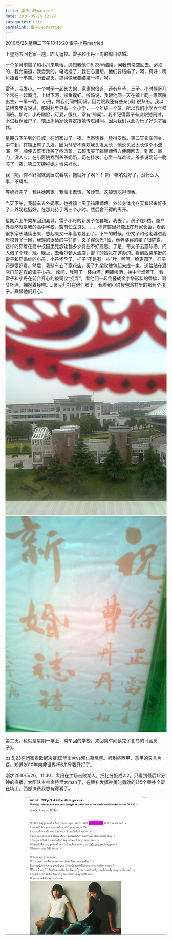 ```yaml
---
title: 雷子小丹married
date: 2010-05-26 12:29
categories: Life
permalink: 雷子小丹married
---
```


2010/‎5/‎25 星期二下午10:13:20
雷子小丹married

上星期五回老家一趟，昨天返校。雷子和小丹上周的周日结婚。

一个多月前雷子和小丹来电话，通知我他们5.23号结婚，问我有没空回去。必须的，我允诺道，我会到的。电话挂了，我在心里想，他们要结婚了，呵，真好！嘴角挂着一串笑。盼着那天，搞得像我要结婚一样，呵。

雷子，我发小。一个村子一起长大的，家离的很近，还有户子，丘子。小时候哥几个常在一起厮混，上树下河，捞鱼摸虾。听妈说，我跟他同一天在镇上同一家医院出生，一早一晚。
小丹，跟我们同村同龄。因为跟我还有些亲(戚),很熟络。我以前博客里有说过，那时村里只有一个小学，一个年级一个班，所以我们小学六年都同班。那时，小丹圆脸，可爱，很红，常有“绯闻”。我不记得雷子有没跟她闹过，不过我保证户子、恺正那俩家伙肯定跟她传过绯闻，因为我们以此为乐了好久才罢休。

星期五下午到的县城，在姐家过了一夜，当然饱餐，睡得安然。第二天乘车回乡，中午到。在镇上剪了头发，因为爷爷不喜欢我头发太长，他说头发太长像个小流氓，呵。顺便去菜市场买了些肉菜，去超市买了箱康师傅方便面回去。到家，敲门，没人应。在小医院找到爷爷奶奶，奶在挂水。心里一阵难过。爷爷说奶前一晚咳了一夜，第二天硬拖她才肯来挂水。

我：奶，你不舒服就到医院看病，拖就好了啊？！
奶：咳咳就好了，没什么大事，不碍#。

等奶挂完了，我扶她回家。我淘米煮饭，爷炒菜。这顿饭吃得很香。

当天下午，我骑车去外奶家。也拢镇上买了箱康师傅。外公身体比冬天看起来好多了，外奶也挺好，在那儿待了两三个小时。然后舍不得的离开。

星期六上午乘车回到县城。雷子小丹的新房子在县城，我去了。房子在5楼，窗户外竟然就是我的高中学校，窗前伫立良久……。体育馆里好像正在开家长会，看到很多家长陆续出来，想起来又一年高考要到了。下午的时候，带文子和他老婆进我母校转了一圈，我穿的很破的牛仔裤，文子穿荧光T恤，他老婆穿的裙子很梦露，这样的穿着在高中校园里晃悠让我多少有些不好意思。于是，带文子去篮球场。问人借了个球，玩。晚上，去希尔顿大酒店，雷子的婚礼在这办的。看到西装笔挺的雷子和穿婚纱的小丹。小丹怀孕了，样子“不是有一些”胖，呵呵。脸更圆了，样子还是很好看。然后，我骑车去了家花店，买了九朵玫瑰包起来成一束。送给站在酒店门前迎宾的雷子小丹。
席间，我喝了一杯白酒，两瓶啤酒，抽中华烟若干。看雷子和小丹在前台开心的被司仪“捉弄”，看他们一起倒叠成金字塔形状的香槟，喝交杯酒，拥抱着接吻……聚光灯打在他们脸上，我看到小时候包湾村里的那两个孩子。真替他们开心。

![](/image/图/雷子小丹married01.jpg)
![](/image/图/雷子小丹married02.jpg)

第二天，也就是星期一早上，乘车回的学校。来回乘车间读完了北岛的《蓝房子》。

ps.5,23在姐家看欧冠决赛:国际米兰vs拜仁慕尼黑。听到些西甲、意甲的只言片语。知道2010年南非世界杯6,11号要开打了。

刚才‎2010/‎5/‎26，11:30，太阳在主场击败湖人，把比分扳成2:2。只看到最后12分钟的直播，太阳队主帅金特里太man了，在替补发挥神勇时勇敢的让5个替补全留在场上。西部决赛我想有得看了。

![](/image/图/雷子小丹married03.jpg)
